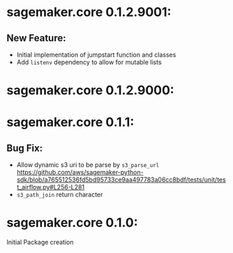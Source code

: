# sagemaker.core 0.1.2.9001:
## New Feature:
* Initial implementation of jumpstart function and classes
* Add `listenv` dependency to allow for mutable lists

# sagemaker.core 0.1.2.9000:

# sagemaker.core 0.1.1:
## Bug Fix:
- Allow dynamic s3 uri to be parse by `s3_parse_url` https://github.com/aws/sagemaker-python-sdk/blob/a765512536fd5bd95733ce9aa497783a06cc8bdf/tests/unit/test_airflow.py#L256-L281
- `s3_path_join` return character

# sagemaker.core 0.1.0:

Initial Package creation
